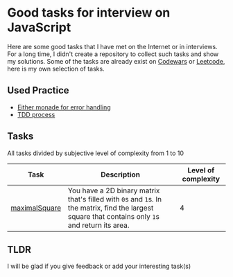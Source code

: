 # Good tasks for interview on JavaScript 
Here are some good tasks that I have met on the Internet or in interviews. For a long time, I didn't create a repository to collect such tasks and show my solutions. Some of the tasks are already exist on [Codewars](www.codewars.com) or [Leetcode](www.leetcode.com), here is my own selection of tasks.



## Used Practice

- [Either monade for error handling](https://blog.logrocket.com/elegant-error-handling-with-the-javascript-either-monad-76c7ae4924a1/)
- [TDD process](https://en.wikipedia.org/wiki/Test-driven_development)


## Tasks
All tasks divided by subjective level of complexity from 1 to 10

| Task | Description | Level of complexity |
| ---- | ----------- | ------------------- |
| [maximalSquare](src/maximal_square.ts) | You have a 2D binary matrix that's filled with `0`s and `1`s. In the matrix, find the largest square that contains only `1`s and return its area. | 4 |


## TLDR

I will be glad if you give feedback or add your interesting task(s)

